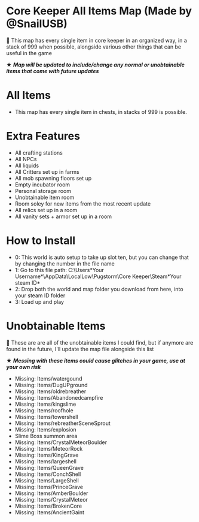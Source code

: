 # Core Keeper All Items Map (Made by @SnailUSB)
🐌 This map has every single item in core keeper in an organized way, in a stack of 999 when possible, alongside various other things that can be useful in the game

★ ***Map will be updated to include/change any normal or unobtainable items that come with future updates***

# All Items
- This map has every single item in chests, in stacks of 999 is possible.

# Extra Features
- All crafting stations
- All NPCs
- All liquids
- All Critters set up in farms
- All mob spawning floors set up
- Empty incubator room
- Personal storage room
- Unobtainable item room
- Room soley for new items from the most recent update
- All relics set up in a room
- All vanity sets + armor set up in a room

# How to Install
- 0: This world is auto setup to take up slot ten, but you can change that by changing the number in the file name
- 1: Go to this file path: C:\Users\*Your Username*\AppData\LocalLow\Pugstorm\Core Keeper\Steam\*Your steam ID*
- 2: Drop both the world and map folder you download from here, into your steam ID folder
- 3: Load up and play

# Unobtainable Items

🐌 These are are all of the unobtainable items I could find, but if anymore are found in the future, I'll update the map file alongside this list

★ ***Messing with these items could cause glitches in your game, use at your own risk***

- Missing: Items/watergound
- Missing: Items/DugUPground
- Missing: Items/oldrebreather
- Missing: Items/Abandonedcampfire
- Missing: Items/kingslime
- Missing: Items/roofhole
- Missing: Items/towershell
- Missing: Items/rebreatherSceneSprout
- Missing: Items/explosion
- Slime Boss summon area
- Missing: Items/CrystalMeteorBoulder
- Missing: Items/MeteorRock
- Missing: Items/KingGrave
- Missing: Items/largeshell
- Missing: Items/QueenGrave
- Missing: Items/ConchShell
- Missing: Items/LargeShell
- Missing: Items/PrinceGrave
- Missing: Items/AmberBoulder
- Missing: Items/CrystalMeteor
- Missing: Items/BrokenCore
- Missing: Items/AncientGaint

